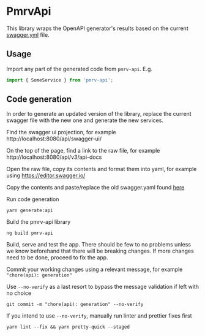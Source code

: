 # PmrvApi

This library wraps the OpenAPI generator's results based on the current [swagger.yml](src/assets/swagger.yaml) file.

## Usage

Import any part of the generated code from `pmrv-api`. E.g.

```Typescript
import { SomeService } from 'pmrv-api';
```

## Code generation

In order to generate an updated version of the library, replace the current swagger file with the new one and generate the new services.

Find the swagger ui projection, for example http://localhost:8080/api/swagger-ui/

On the top of the page, find a link to the raw file, for example http://localhost:8080/api/v3/api-docs

Open the raw file, copy its contents and format them into yaml, for example using https://editor.swagger.io/

Copy the contents and paste/replace the old swagger.yaml found [here](src/assets/swagger.yaml)

Run code generation

```shell script
yarn generate:api
```

Build the pmrv-api library

```shell script
ng build pmrv-api
```

Build, serve and test the app. There should be few to no problems unless we know beforehand that there will be breaking changes.
If more changes need to be done, proceed to fix the app.

Commit your working changes using a relevant message, for example `"chore(api): generation"`

Use `--no-verify` as a last resort to bypass the message validation if left with no choice

```shell script
git commit -m "chore(api): generation" --no-verify
```

If you intend to use `--no-verify`, manually run linter and prettier fixes first

```shell script
yarn lint --fix && yarn pretty-quick --staged
```
